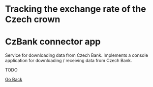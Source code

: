 # Tracking the exchange rate of the Czech crown
# CzBank connector app
Service for downloading data from Czech Bank. Implements a console application for downloading / receiving data from Czech Bank.

TODO

[Go Back](../../Readme.md)
